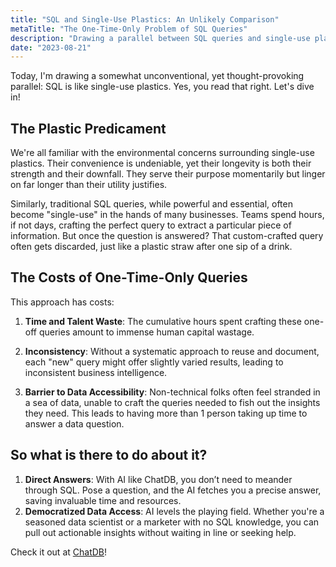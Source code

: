 ```yaml
---
title: "SQL and Single-Use Plastics: An Unlikely Comparison"
metaTitle: "The One-Time-Only Problem of SQL Queries"
description: "Drawing a parallel between SQL queries and single-use plastics, exploring how businesses often overlook the recurring value of SQL and how AI can bridge this gap."
date: "2023-08-21"
---
```


Today, I'm drawing a somewhat unconventional, yet thought-provoking parallel: SQL is like single-use plastics. Yes, you read that right. Let's dive in!

## The Plastic Predicament
We're all familiar with the environmental concerns surrounding single-use plastics. Their convenience is undeniable, yet their longevity is both their strength and their downfall. They serve their purpose momentarily but linger on far longer than their utility justifies.

Similarly, traditional SQL queries, while powerful and essential, often become "single-use" in the hands of many businesses. Teams spend hours, if not days, crafting the perfect query to extract a particular piece of information. But once the question is answered? That custom-crafted query often gets discarded, just like a plastic straw after one sip of a drink.

## The Costs of One-Time-Only Queries
This approach has costs:

1. **Time and Talent Waste**: The cumulative hours spent crafting these one-off queries amount to immense human capital wastage.

2. **Inconsistency**: Without a systematic approach to reuse and document, each "new" query might offer slightly varied results, leading to inconsistent business intelligence.

3. **Barrier to Data Accessibility**: Non-technical folks often feel stranded in a sea of data, unable to craft the queries needed to fish out the insights they need. This leads to having more than 1 person taking up time to answer a data question.

## So what is there to do about it?

1. **Direct Answers**: With AI like ChatDB, you don’t need to meander through SQL. Pose a question, and the AI fetches you a precise answer, saving invaluable time and resources.
2. **Democratized Data Access**: AI levels the playing field. Whether you're a seasoned data scientist or a marketer with no SQL knowledge, you can pull out actionable insights without waiting in line or seeking help.

Check it out at [ChatDB](https://chatdb.ai)!